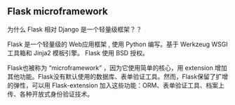 ## Flask microframework

为什么 Flask 相对 Django 是一个轻量级框架？？

Flask 是一个轻量级的 Web应用框架 , 使用 Python 编写。基于 Werkzeug WSGI 工具箱和 Jinja2 模板引擎。 Flask 使用 BSD 授权。

Flask也被称为 “microframework” ，因为它使用简单的核心，用 extension 增加其他功能。Flask没有默认使用的数据库、表单验证工具。然而，Flask保留了扩增的弹性，可以用 Flask-extension 加入这些功能：ORM、表单验证工具、档案上传、各种开放式身份验证技术。


